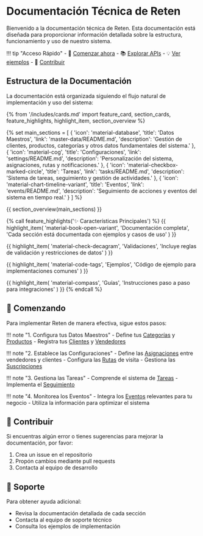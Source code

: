# Documentación Técnica de Reten

Bienvenido a la documentación técnica de Reten. Esta documentación está diseñada para proporcionar información detallada sobre la estructura, funcionamiento y uso de nuestro sistema.

!!! tip "Acceso Rápido"
    - 🚀 [Comenzar ahora](#comenzando)
    - 📚 [Explorar APIs](master-data/client/README.md#apis)
    - 💡 [Ver ejemplos](master-data/client/README.md#ejemplos-de-uso)
    - 🤝 [Contribuir](#contribuir)

## Estructura de la Documentación

La documentación está organizada siguiendo el flujo natural de implementación y uso del sistema:

{% from '/includes/cards.md' import feature_card, section_cards, feature_highlights, highlight_item, section_overview %}

{% set main_sections = [
    {
        'icon': 'material-database',
        'title': 'Datos Maestros',
        'link': 'master-data/README.md',
        'description': 'Gestión de clientes, productos, categorías y otros datos fundamentales del sistema.'
    },
    {
        'icon': 'material-cog',
        'title': 'Configuraciones',
        'link': 'settings/README.md',
        'description': 'Personalización del sistema, asignaciones, rutas y notificaciones.'
    },
    {
        'icon': 'material-checkbox-marked-circle',
        'title': 'Tareas',
        'link': 'tasks/README.md',
        'description': 'Sistema de tareas, seguimiento y gestión de actividades.'
    },
    {
        'icon': 'material-chart-timeline-variant',
        'title': 'Eventos',
        'link': 'events/README.md',
        'description': 'Seguimiento de acciones y eventos del sistema en tiempo real.'
    }
] %}

{{ section_overview(main_sections) }}

{% call feature_highlights('✨ Características Principales') %}
{{ highlight_item(
    'material-book-open-variant',
    'Documentación completa',
    'Cada sección está documentada con ejemplos y casos de uso'
) }}

{{ highlight_item(
    'material-check-decagram',
    'Validaciones',
    'Incluye reglas de validación y restricciones de datos'
) }}

{{ highlight_item(
    'material-code-tags',
    'Ejemplos',
    'Código de ejemplo para implementaciones comunes'
) }}

{{ highlight_item(
    'material-compass',
    'Guías',
    'Instrucciones paso a paso para integraciones'
) }}
{% endcall %}

## 🚀 Comenzando

Para implementar Reten de manera efectiva, sigue estos pasos:

!!! note "1. Configura tus Datos Maestros"
    - Define tus [Categorías](master-data/category/README.md) y [Productos](master-data/product/README.md)
    - Registra tus [Clientes](master-data/client/README.md) y [Vendedores](master-data/seller/README.md)

!!! note "2. Establece las Configuraciones"
    - Define las [Asignaciones](settings/assignments/README.md) entre vendedores y clientes
    - Configura las [Rutas](settings/routes/README.md) de visita
    - Gestiona las [Suscripciones](settings/subscription/README.md)

!!! note "3. Gestiona las Tareas"
    - Comprende el sistema de [Tareas](tasks/README.md)
    - Implementa el [Seguimiento](tasks/tracking/README.md)

!!! note "4. Monitorea los Eventos"
    - Integra los [Eventos](events/README.md) relevantes para tu negocio
    - Utiliza la información para optimizar el sistema

## 🤝 Contribuir

<div class="reten-container reten-container--bordered" markdown>
Si encuentras algún error o tienes sugerencias para mejorar la documentación, por favor:

1. Crea un issue en el repositorio
2. Propón cambios mediante pull requests
3. Contacta al equipo de desarrollo
</div>

## 💬 Soporte

<div class="reten-container" markdown>
Para obtener ayuda adicional:

- Revisa la documentación detallada de cada sección
- Contacta al equipo de soporte técnico
- Consulta los ejemplos de implementación
</div>
